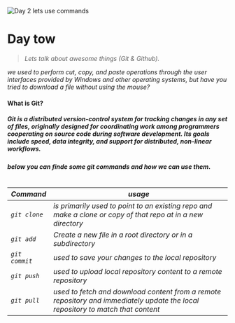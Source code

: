 ![Day 2 lets use commands](https://fofxacademy.com/wp-content/uploads/2020/01/install-git-for-multiple-users.png)

# Day tow
> *Lets talk about awesome things (Git & Github).*

*we used to perform cut, copy, and paste operations through the user interfaces provided by Windows and other operating systems, but have you tried to download a file without using the mouse?*
#### What is Git?
##### Git is a distributed version-control system for tracking changes in any set of files, originally designed for coordinating work among programmers cooperating on source code during software development. Its goals include speed, data integrity, and support for distributed, non-linear workflows.

 ##### *below you can finde some git commands and how we can use them.*
 #
 *Command* | *usage*
------------ | -------------
*`git clone`* | *is primarily used to point to an existing repo and make a clone or copy of that repo at in a new directory*
*`git add`* | *Create a new file in a root directory or in a subdirectory*
*`git commit`* | *used to save your changes to the local repository*
*`git push`* | *used to upload local repository content to a remote repository*
*`git pull`* | *used to fetch and download content from a remote repository and immediately update the local repository to match that content*

 

